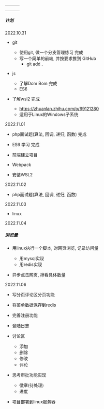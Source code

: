 |      |      |      |
| ---- | ---- | ---- |
|      |      |      |
|      |      |      |
|      |      |      |

##### 计划

2022.10.31

* git

  * 使用git, 做一个分支管理练习    完成
  * 写一个简单的前端, 并按要求推到   GitHub
    * git add .
* js
  * 了解Dom Bom 完成
  *  ES6  
* 了解wsl2 完成
  * https://zhuanlan.zhihu.com/p/69121280
  * 适用于Linux的Windows子系统



2022.11.01

* php面试题(算法, 回调, 递归, 函数)  完成

* ES6 学习   完成

* 前端建立项目 

* Webpack

* 安装WSL2

  

2022.11.02

* php面试题(算法, 回调, 递归, 函数)





2022.11.03

* linux



2022.11.04

##### 浏览量

* 用linux执行一个脚本, 对网页浏览, 记录访问量
  * 用mysql实现
  * 用redis实现

* 异步点击网页, 擦看具体数量

  

2022.11.06

* 写分页评论区分页功能
* 将菜单数据保存到redis
* 完善注册功能
* 登陆日志
* 讨论区
  * 添加
  * 删除
  * 修改
  * 评论
* 思考审批功能实现
  * 徽章(待处理)
  * 进度

* 项目部署到linux服务器
